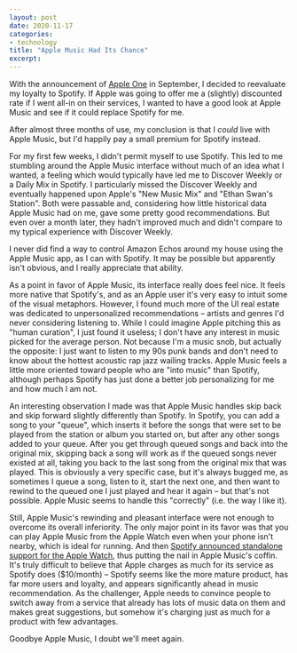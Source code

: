 ```yaml
---
layout: post
date: 2020-11-17
categories:
- technology
title: "Apple Music Had Its Chance"
excerpt: 
---
```


With the announcement of [Apple One](https://www.apple.com/apple-one/) in September, I decided to reevaluate my loyalty to Spotify.
If Apple was going to offer me a (slightly) discounted rate if I went all-in on their services, I wanted to have a good look at Apple Music and see if it could replace Spotify for me.

After almost three months of use, my conclusion is that I *could* live with Apple Music, but I'd happily pay a small premium for Spotify instead.

For my first few weeks, I didn't permit myself to use Spotify.
This led to me stumbling around the Apple Music interface without much of an idea what I wanted, a feeling which would typically have led me to Discover Weekly or a Daily Mix in Spotify.
I particularly missed the Discover Weekly and eventually happened upon Apple's "New Music Mix" and "Ethan Swan's Station".
Both were passable and, considering how little historical data Apple Music had on me, gave some pretty good recommendations. But even over a month later, they hadn't improved much and didn't compare to my typical experience with Discover Weekly.

I never did find a way to control Amazon Echos around my house using the Apple Music app, as I can with Spotify.
It may be possible but apparently isn't obvious, and I really appreciate that ability.

As a point in favor of Apple Music, its interface really does feel nice.
It feels more native that Spotify's, and as an Apple user it's very easy to intuit some of the visual metaphors.
However, I found much more of the UI real estate was dedicated to unpersonalized recommendations – artists and genres I'd never considering listening to.
While I could imagine Apple pitching this as "human curation", I just found it useless;
I don't have any interest in music picked for the average person.
Not because I'm a music snob, but actually the opposite:
I just want to listen to my 90s punk bands and don't need to know about the hottest acoustic rap jazz wailing tracks.
Apple Music feels a little more oriented toward people who are "into music" than Spotify, although perhaps Spotify has just done a better job personalizing for me and how much I am not.

An interesting observation I made was that Apple Music handles skip back and skip forward slightly differently than Spotify.
In Spotify, you can add a song to your "queue", which inserts it before the songs that were set to be played from the station or album you started on, but after any other songs added to your queue.
After you get through queued songs and back into the original mix, skipping back a song will work as if the queued songs never existed at all, taking you back to the last song from the original mix that was played.
This is obviously a very specific case, but it's always bugged me, as sometimes I queue a song, listen to it, start the next one, and then want to rewind to the queued one I just played and hear it again – but that's not possible.
Apple Music seems to handle this "correctly" (i.e. the way I like it).

Still, Apple Music's rewinding and pleasant interface were not enough to overcome its overall inferiority.
The only major point in its favor was that you can play Apple Music from the Apple Watch even when your phone isn't nearby, which is ideal for running.
And then [Spotify announced standalone support for the Apple Watch](https://www.macrumors.com/2020/11/03/spotify-apple-watch-standalone-streaming/), thus putting the nail in Apple Music's coffin.
It's truly difficult to believe that Apple charges as much for its service as Spotify does ($10/month) – Spotify seems like the more mature product, has far more users and loyalty, and appears significantly ahead in music recommendation.
As the challenger, Apple needs to convince people to switch away from a service that already has lots of music data on them and makes great suggestions, but somehow it's charging just as much for a product with few advantages.

Goodbye Apple Music, I doubt we'll meet again.
